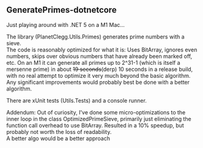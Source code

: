 ## GeneratePrimes-dotnetcore

Just playing around with .NET 5 on a M1 Mac...

The library (PlanetClegg.Utils.Primes) generates prime numbers with a sieve.  
The code is reasonably optimized for what it is:  Uses BitArray, ignores even 
numbers, skips over obvious numbers that have already been marked off, etc. 
On an M1 it can generate all primes up to 2^31-1 (which is itself a mersenne prime)
in about ~~19 seconds~~(derp) 10 seconds in a release build, 
with no real attempt to optimize it very much beyond the basic 
algorithm.  Any significant improvements would probably best be done with a better 
algorithm.

There are xUnit tests (Utils.Tests) and a console runner.  

Addendum: Out of curiosity, I've done some micro-optimizations to the inner loop 
in the class OptimizedPrimeSieve, primarily just eliminating the function call overhead
to use BitArray.  Resulted in a 10% speedup, but probably not worth the loss of readability.  
A better algo would be a better approach

